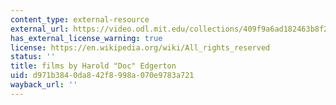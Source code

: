 ```yaml
---
content_type: external-resource
external_url: https://video.odl.mit.edu/collections/409f9a6ad182463b8f2c1c893fe3af55
has_external_license_warning: true
license: https://en.wikipedia.org/wiki/All_rights_reserved
status: ''
title: films by Harold "Doc" Edgerton
uid: d971b384-0da8-42f8-998a-070e9783a721
wayback_url: ''
---
```

